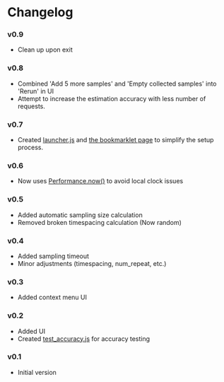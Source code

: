 # Changelog

### v0.9

- Clean up upon exit

### v0.8

- Combined 'Add 5 more samples' and 'Empty collected samples' into 'Rerun' in UI
- Attempt to increase the estimation accuracy with less number of requests.

### v0.7

- Created [launcher.js](./js/launcher.js) and [the bookmarklet page](https://r8btx.github.io/Server-Clock-Bookmarklet/page) to simplify the setup process.

### v0.6

- Now uses [Performance.now()](https://developer.mozilla.org/en-US/docs/Web/API/Performance/now) to avoid local clock issues

### v0.5

- Added automatic sampling size calculation
- Removed broken timespacing calculation (Now random)

### v0.4

- Added sampling timeout
- Minor adjustments (timespacing, num_repeat, etc.)

### v0.3

- Added context menu UI

### v0.2

- Added UI
- Created [test_accuracy.js](./js/test_accuracy.js) for accuracy testing

### v0.1

- Initial version
